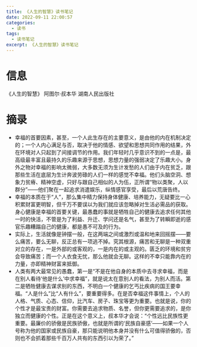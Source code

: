 ```yaml
---
title: 《人生的智慧》读书笔记
date: 2022-09-11 22:00:57
categories: 
  - 读书
tags: 
  - 读书笔记
excerpt: 《人生的智慧》读书笔记
---
```


# 信息

《人生的智慧》 阿图尔·叔本华 湖南人民出版社

# 摘录

- 幸福的首要因素，甚至，一个人此生存在的主要意义，是由他的内在机制决定的；一个人内心满足与否，取决于他的情感、欲望和思想共同作用的结果，外在环境对人只起到了间接调节的作用。我们年轻时几乎意识不到的一点是，最高级最丰富且最持久的乐趣来源于思想，思想力量的强弱决定了乐趣大小。身外之物对幸福的影响太微弱，大多数无须为生计发愁的人们由于内在贫乏，跟那些生活在底层为生计奔波劳碌的人们一样的感觉不幸福。他们头脑空洞、想象力贫瘠、精神空虚，只好与跟自己相似的人为伍，正所谓“物以类聚，人以群分”——他们聚在一起追求消遣娱乐，纵情感官享受，最后以荒唐告终。
- 幸福的本质在于“人”，那么集中精力保持身体健康、培养能力，无疑要比一心积累财富更明智，但千万不要误以为我们就应该忽略掉对生活必需品的获取。身心健康是幸福的首要关键，最愚蠢的事就是牺牲自己的健康去追求任何其他一时的快活，不管是为了利益、升迁、学问还是名气，甚至为了转瞬即逝的感官乐趣糟蹋自己的健康，都是愚不可及的行为。
- 实际上，生活就像是钟摆一般，在这两端之间或激烈或温和地来回摇摆——要么痛苦，要么无聊，反正总有一项逃不掉。究其根源，痛苦和无聊是一种双重对立的存在，一是外部的或客观的，一是内在的或主观的。匮乏的环境和贫穷会导致痛苦；而一个人衣食无忧，那么他就会无聊。这样的不幸只能靠内在的力量，亦即精神财富来抵御。
- 人类有两大最常见的愚蠢，第一是“不是在他自身的本质中去寻求幸福，而是在别人看待‘他是什么’中求幸福”，就是说太在意别人的看法，为别人而活。第二是牺牲健康去谋求别的东西，不明白一个健康的乞丐比疾病的国王要幸福。“人是什么”比“人有什么”，要重要得多。在是否幸福这件事情上，个人的人格、气质、心态、信仰，比汽车、房子、珠宝等更为重要。也就是说，你的个性才是最宝贵的财富。你需要去追求物质、名誉，但你更需要追求的，是你独立而健康的个性。正是在这个意义上，叔本华才会说：“个性远比民族性更重要。最廉价的骄傲是民族骄傲，也就是所谓的‘民族自豪感’——如果一个人号称为他的国家或民族自豪，那只能说明他本身并没有什么可值得骄傲的，否则也不会抓着那些千百万人共有的东西引以为荣了。”